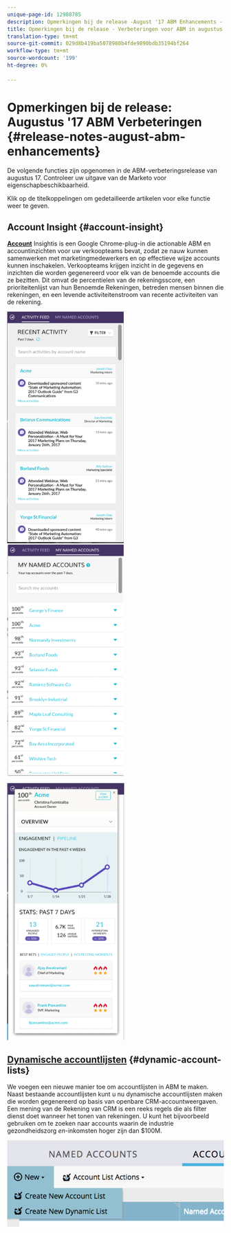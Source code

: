 ```yaml
---
unique-page-id: 12980785
description: Opmerkingen bij de release -August '17 ABM Enhancements - Marketo Docs - Productdocumentatie
title: Opmerkingen bij de release - Verbeteringen voor ABM in augustus '17
translation-type: tm+mt
source-git-commit: 029d8b419ba5078980b4fde9890bdb35194bf264
workflow-type: tm+mt
source-wordcount: '199'
ht-degree: 0%

---
```



# Opmerkingen bij de release: Augustus &#39;17 ABM Verbeteringen {#release-notes-august-abm-enhancements}

De volgende functies zijn opgenomen in de ABM-verbeteringsrelease van augustus 17. Controleer uw uitgave van de Marketo voor eigenschapbeschikbaarheid.

Klik op de titelkoppelingen om gedetailleerde artikelen voor elke functie weer te geven.

## Account Insight {#account-insight}

**[Account](/help/marketo/product-docs/account-based-marketing/setup-abm/account-insight-plug-in-overview.md)** Insightis is een Google Chrome-plug-in die actionable ABM en accountinzichten voor uw verkoopteams bevat, zodat ze nauw kunnen samenwerken met marketingmedewerkers en op effectieve wijze accounts kunnen inschakelen. Verkoopteams krijgen inzicht in de gegevens en inzichten die worden gegenereerd voor elk van de benoemde accounts die ze bezitten. Dit omvat de percentielen van de rekeningsscore, een prioriteitenlijst van hun Benoemde Rekeningen, betreden mensen binnen die rekeningen, en een levende activiteitenstroom van recente activiteiten van de rekening.

![](assets/image001.png) ![](assets/image002.png)

![](assets/image003.png)

## [Dynamische accountlijsten](/help/marketo/product-docs/account-based-marketing/target/account-lists.md) {#dynamic-account-lists}

We voegen een nieuwe manier toe om accountlijsten in ABM te maken. Naast bestaande accountlijsten kunt u nu dynamische accountlijsten maken die worden gegenereerd op basis van openbare CRM-accountweergaven. Een mening van de Rekening van CRM is een reeks regels die als filter dienst doet wanneer het tonen van rekeningen. U kunt het bijvoorbeeld gebruiken om te zoeken naar accounts waarin de industrie gezondheidszorg _en_-inkomsten hoger zijn dan $100M.

![](assets/dynamic-account-list-menu-5b14-5d-copy.png)
